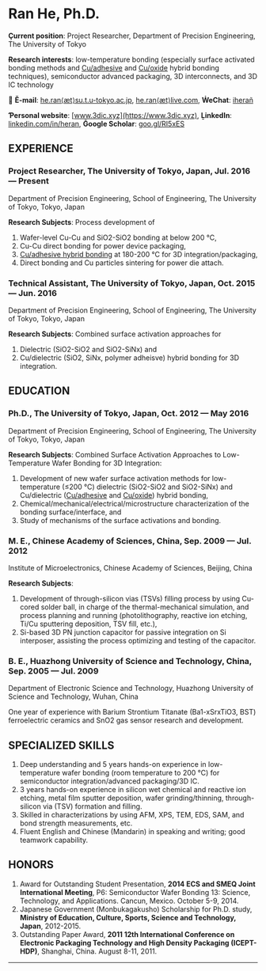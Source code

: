 # Ran He, Ph.D.

**Çurrent position**: Project Researcher, Department of Precision Engineering, The University of Tokyo

**Ɍesearch interests**: low-temperature bonding \(especially surface activated bonding methods and [Cu/adhesive](/en/Cu-adhesive-hybrid-bonding.md) and [Cu/oxide](/en/Cu-oxide-hybrid-bonding.md) hybrid bonding techniques\),  semiconductor advanced packaging, 3D interconnects, and 3D IC technology

📧 **Ĕ-mail**: [he.ran⟨æt⟩su.t.u-tokyo.ac.jp](mailto:he.ran@su.t.u-tokyo.ac.jp), [he.ran⟨æt⟩live.com](mailto:he.ran@live.com), **ẆeChat**: [iherañ](https://www.3dic.xyz/img/wechat.jpg)

**Ƥersonal website**: [www.3dic.xyz](https://www.3dic.xyz), **ḺinkedIn**: [linkedin.com/in/heran](http://linkedin.com/in/heran),  **Ḡoogle Scholar**: [goo.gl/RI5xES](https://goo.gl/RI5xES)

## EXPERIENCE

### Project Researcher, The University of Tokyo, Japan, Jul. 2016 — Present

Department of Precision Engineering, School of Engineering, The University of Tokyo, Tokyo, Japan

**Research Subjects**: Process development of

1. Wafer-level Cu-Cu and SiO2-SiO2 bonding at below 200 °C, 
2. Cu-Cu direct bonding for power device packaging,
3. [Cu/adhesive hybrid bonding](/en/Cu-adhesive-hybrid-bonding.md) at 180-200 °C for 3D integration/packaging,
4. Direct bonding and Cu particles sintering for power die attach.

### Technical Assistant, The University of Tokyo, Japan, Oct. 2015 — Jun. 2016

Department of Precision Engineering, School of Engineering, The University of Tokyo, Tokyo, Japan

**Research Subjects**: Combined surface activation approaches for

1. Dielectric \(SiO2-SiO2 and SiO2-SiNx\) and
2. Cu/dielectric \(SiO2, SiNx, polymer adheisve\) hybrid bonding for 3D integration.

## EDUCATION

### Ph.D., The University of Tokyo, Japan, Oct. 2012 — May 2016

Department of Precision Engineering, School of Engineering, The University of Tokyo, Tokyo, Japan

**Research Subjects**: Combined Surface Activation Approaches to Low-Temperature Wafer Bonding for 3D Integration:

1. Development of new wafer surface activation methods for low-temperature \(≤200 °C\) dielectric \(SiO2-SiO2 and SiO2-SiNx\) and Cu/dielectric \([Cu/adhesive](https://www.3dic.xyz/en/Cu-adhesive-hybrid-bonding.html) and [Cu/oxide](https://www.3dic.xyz/en/Cu-oxide-hybrid-bonding.html)\) hybrid bonding, 
2. Chemical/mechanical/electrical/microstructure characterization of the bonding surface/interface, and
3. Study of mechanisms of the surface activations and bonding.

### M. E., Chinese Academy of Sciences, China, Sep. 2009 — Jul. 2012

Institute of Microelectronics, Chinese Academy of Sciences, Beijing, China

**Research Subjects**:

1. Development of through-silicon vias \(TSVs\) filling process by using Cu-cored solder ball, in charge of the thermal-mechanical simulation, and process planning and running \(photolithography, reactive ion etching, Ti/Cu sputtering deposition, TSV fill, etc.\), 
2. Si-based 3D PN junction capacitor for passive integration on Si interposer, assisting the process optimizing and testing of the capacitor.

### B. E., Huazhong University of Science and Technology, China, Sep. 2005 — Jul. 2009

Department of Electronic Science and Technology, Huazhong University of Science and Technology, Wuhan, China

One year of experience with Barium Strontium Titanate \(Ba1-xSrxTiO3, BST\) ferroelectric ceramics and SnO2 gas sensor research and development.

## SPECIALIZED SKILLS

1. Deep understanding and 5 years hands-on experience in low-temperature wafer bonding \(room temperature to 200 °C\) for semiconductor integration/advanced packaging/3D IC.
2. 3 years hands-on experience in silicon wet chemical and reactive ion etching, metal film sputter deposition, wafer grinding/thinning, through-silicon via \(TSV\) formation and filling.
3. Skilled in characterizations by using AFM, XPS, TEM, EDS, SAM, and bond strength measurements, etc.
4. Fluent English and Chinese \(Mandarin\) in speaking and writing; good teamwork capability.

## HONORS

1. Award for Outstanding Student Presentation, **2014 ECS and SMEQ Joint International Meeting**, P6: Semiconductor Wafer Bonding 13: Science, Technology, and Applications. Cancun, Mexico. October 5-9, 2014.
2. Japanese Government \(Monbukagakusho\) Scholarship for Ph.D. study, **Ministry of Education, Culture, Sports, Science and Technology, Japan**, 2012-2015.
3. Outstanding Paper Award, **2011 12th International Conference on Electronic Packaging Technology and High Density Packaging \(ICEPT-HDP\)**, Shanghai, China. August 8-11, 2011.

---



